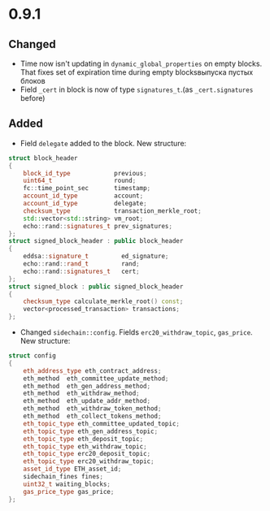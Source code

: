 # 0.9.1

## Changed
- Time now isn't updating in `dynamic_global_properties` on empty blocks. That fixes set of expiration time during empty blocksвыпуска пустых блоков
- Field `_cert` in block is now of type `signatures_t`.(as `_cert.signatures` before)

## Added
- Field `delegate` added to the block. New structure:
```cpp
struct block_header
{
    block_id_type            previous;
    uint64_t                 round;
    fc::time_point_sec       timestamp;
    account_id_type          account;
    account_id_type          delegate;
    checksum_type            transaction_merkle_root;
    std::vector<std::string> vm_root;
    echo::rand::signatures_t prev_signatures;
};
struct signed_block_header : public block_header
{
    eddsa::signature_t         ed_signature;
    echo::rand::rand_t         rand;
    echo::rand::signatures_t   cert;
};
struct signed_block : public signed_block_header
{
    checksum_type calculate_merkle_root() const;
    vector<processed_transaction> transactions;
};
```
- Changed `sidechain::config`. Fields `erc20_withdraw_topic`, `gas_price`. New structure:
```cpp
struct config
{
    eth_address_type eth_contract_address;
    eth_method  eth_committee_update_method;
    eth_method  eth_gen_address_method;
    eth_method  eth_withdraw_method;
    eth_method  eth_update_addr_method;
    eth_method  eth_withdraw_token_method;
    eth_method  eth_collect_tokens_method;
    eth_topic_type eth_committee_updated_topic;
    eth_topic_type eth_gen_address_topic;
    eth_topic_type eth_deposit_topic;
    eth_topic_type eth_withdraw_topic;
    eth_topic_type erc20_deposit_topic;
    eth_topic_type erc20_withdraw_topic;
    asset_id_type ETH_asset_id;
    sidechain_fines fines;
    uint32_t waiting_blocks;
    gas_price_type gas_price;
};
```